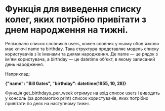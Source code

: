 <h1>Функція для виведення списку колег, яких потрібно привітати з днем народження на тижні.</h1>

Релізовано список словників users, кожен словник у ньому обов'язково має ключі name та birthday. Така структура представляє модель списку користувачів з їх іменами та днями народження. Де name — це рядок з ім'ям користувача, а birthday — це datetime об'єкт, в якому записаний день народження.

Наприклад:

<b> {"name": "Bill Gates", "birthday": datetime(1955, 10, 28)} </b>

Функція get_birthdays_per_week отримує на вхід список users і виводить у консоль (за допомогою print) список користувачів, яких потрібно привітати по днях на наступному тижні.